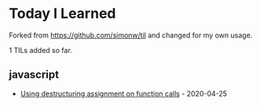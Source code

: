 # Today I Learned

Forked from https://github.com/simonw/til and changed for my own usage.

<!-- count starts -->1<!-- count ends --> TILs added so far.

<!-- index starts -->
## javascript

* [Using destructuring assignment on function calls](https://github.com/vinicius0197/til/blob/master/javascript/using-destructuring-assignment.md) - 2020-04-25
<!-- index ends -->
